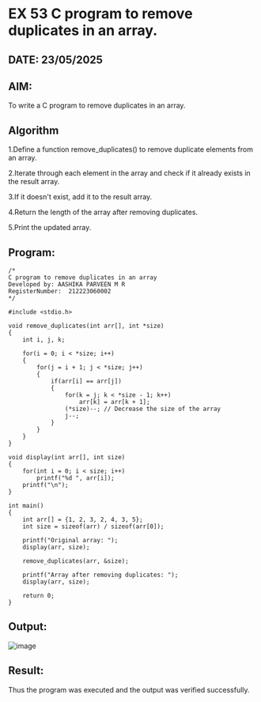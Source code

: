 # EX 53 C program to remove duplicates in an array.
## DATE: 23/05/2025
## AIM:
To write a C program to remove duplicates in an array.

## Algorithm
1.Define a function remove_duplicates() to remove duplicate elements from an array.

2.Iterate through each element in the array and check if it already exists in the result array.

3.If it doesn't exist, add it to the result array.

4.Return the length of the array after removing duplicates.

5.Print the updated array.

## Program:
```
/*
C program to remove duplicates in an array
Developed by: AASHIKA PARVEEN M R
RegisterNumber:  212223060002
*/

#include <stdio.h>

void remove_duplicates(int arr[], int *size)
{
    int i, j, k;

    for(i = 0; i < *size; i++)
    {
        for(j = i + 1; j < *size; j++)
        {
            if(arr[i] == arr[j])
            {
                for(k = j; k < *size - 1; k++)
                    arr[k] = arr[k + 1];
                (*size)--; // Decrease the size of the array
                j--;
            }
        }
    }
}

void display(int arr[], int size)
{
    for(int i = 0; i < size; i++)
        printf("%d ", arr[i]);
    printf("\n");
}

int main()
{
    int arr[] = {1, 2, 3, 2, 4, 3, 5};
    int size = sizeof(arr) / sizeof(arr[0]);

    printf("Original array: ");
    display(arr, size);

    remove_duplicates(arr, &size);

    printf("Array after removing duplicates: ");
    display(arr, size);

    return 0;
}

```

## Output:

![image](https://github.com/user-attachments/assets/543856cc-9abf-4150-a4ad-9fb2903a01db)


## Result:
Thus the program was executed and the output was verified successfully.
